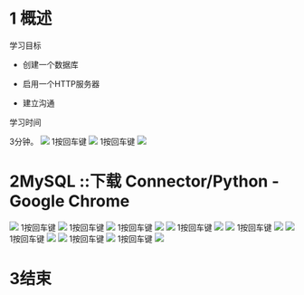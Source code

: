 # 1 概述

学习目标

-   创建一个数据库
    
-   启用一个HTTP服务器
    
-   建立沟通
    

学习时间

3分钟。
![](FILES/034_mappDatabase1/image-20230523174418959.png)
1按回车键
![](FILES/034_mappDatabase1/image-20230523174427124.png)
1按回车键
![](FILES/034_mappDatabase1/image-20230523174432273.png)
# 2MySQL ::下载 Connector/Python - Google Chrome
![](FILES/034_mappDatabase1/image-20230523174437947.png)
1按回车键
![](FILES/034_mappDatabase1/image-20230523174451274.png)
1按回车键
![](FILES/034_mappDatabase1/image-20230523174459932.png)
1按回车键
![](FILES/034_mappDatabase1/image-20230523174507291.png)
![](FILES/034_mappDatabase1/image-20230523174510433.png)
1按回车键
![](FILES/034_mappDatabase1/image-20230523174515572.png)
![](FILES/034_mappDatabase1/image-20230523174518628.png)
1按回车键
![](FILES/034_mappDatabase1/image-20230523174523892.png)
![](FILES/034_mappDatabase1/image-20230523174527404.png)
1按回车键
![](FILES/034_mappDatabase1/image-20230523174532769.png)
![](FILES/034_mappDatabase1/image-20230523174536425.png)
1按回车键
![](FILES/034_mappDatabase1/image-20230523174541322.png)
1按回车键
![](FILES/034_mappDatabase1/image-20230523174546030.png)
# 3结束